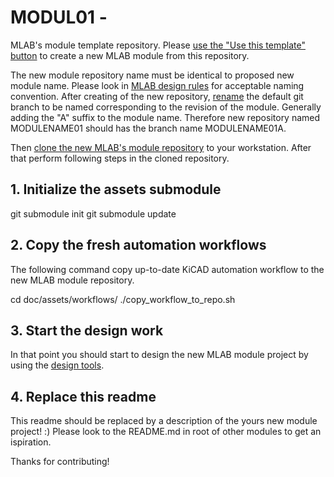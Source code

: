 # MODUL01 -
MLAB's module template repository. Please [use the "Use this template" button](https://docs.github.com/en/repositories/creating-and-managing-repositories/creating-a-repository-from-a-template#creating-a-repository-from-a-template) to create a new MLAB module from this repository.

The new module repository name must be identical to proposed new module name. Please look in [MLAB design rules](https://wiki.mlab.cz/doku.php?id=en:rules#identification_of_modules) for acceptable naming convention.
After creating of the new repository, [rename](https://docs.github.com/en/repositories/configuring-branches-and-merges-in-your-repository/managing-branches-in-your-repository/renaming-a-branch) the default git branch to be named corresponding to the revision of the module. Generally adding the "A" suffix to the module name. Therefore new repository named MODULENAME01 should has the branch name MODULENAME01A. 

Then [clone the new MLAB's module repository](https://docs.github.com/en/repositories/creating-and-managing-repositories/cloning-a-repository) to your workstation. After that perform following steps in the cloned repository. 

## 1. Initialize the assets submodule

  git submodule init 
  git submodule update
  
## 2. Copy the fresh automation workflows
    
The following command copy up-to-date KiCAD automation workflow to the new MLAB module repository.

  cd doc/assets/workflows/
  ./copy_workflow_to_repo.sh

## 3. Start the design work 

In that point you should start to design the new MLAB module project by using the [design tools](https://wiki.mlab.cz/doku.php?id=en:tools).

## 4. Replace this readme

This readme should be replaced by a description of the yours new module project! :)
Please look to the README.md in root of other modules to get an ispiration. 

Thanks for contributing! 


    
